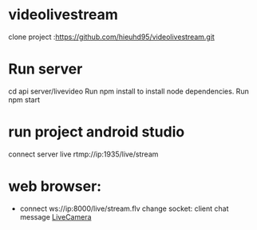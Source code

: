 # videolivestream
clone project :https://github.com/hieuhd95/videolivestream.git

# Run server
cd api server/livevideo
Run npm install to install node dependencies.
Run npm start
# run project android studio
  connect server live
    rtmp://ip:1935/live/stream
    
# web browser:
 - connect ws://ip:8000/live/stream.flv
change socket: client chat message [LiveCamera](https://github.com/hieuhd95/videolivestream/blob/61fc0e16d408fba231564b22ef69465913da1c0f/app/src/main/java/com/aloopen/livestreamingfb/LiveCamera.java#L56)

